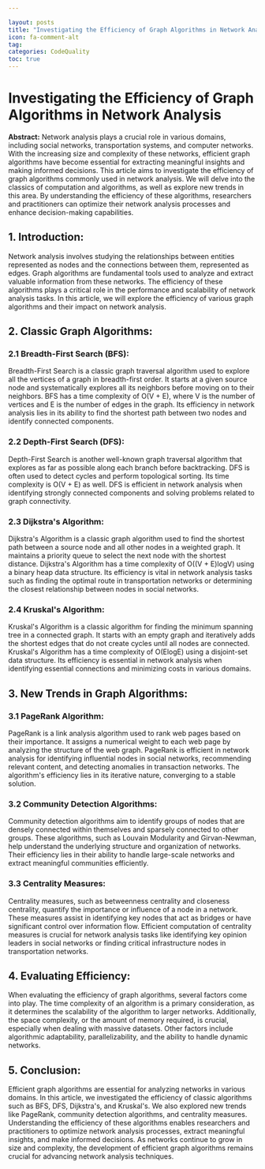 ```yaml
---

layout: posts
title: "Investigating the Efficiency of Graph Algorithms in Network Analysis"
icon: fa-comment-alt
tag:      
categories: CodeQuality
toc: true
---
```




# Investigating the Efficiency of Graph Algorithms in Network Analysis

**Abstract:**
Network analysis plays a crucial role in various domains, including social networks, transportation systems, and computer networks. With the increasing size and complexity of these networks, efficient graph algorithms have become essential for extracting meaningful insights and making informed decisions. This article aims to investigate the efficiency of graph algorithms commonly used in network analysis. We will delve into the classics of computation and algorithms, as well as explore new trends in this area. By understanding the efficiency of these algorithms, researchers and practitioners can optimize their network analysis processes and enhance decision-making capabilities.

## 1. Introduction:
Network analysis involves studying the relationships between entities represented as nodes and the connections between them, represented as edges. Graph algorithms are fundamental tools used to analyze and extract valuable information from these networks. The efficiency of these algorithms plays a critical role in the performance and scalability of network analysis tasks. In this article, we will explore the efficiency of various graph algorithms and their impact on network analysis.

## 2. Classic Graph Algorithms:
### 2.1 Breadth-First Search (BFS):
Breadth-First Search is a classic graph traversal algorithm used to explore all the vertices of a graph in breadth-first order. It starts at a given source node and systematically explores all its neighbors before moving on to their neighbors. BFS has a time complexity of O(V + E), where V is the number of vertices and E is the number of edges in the graph. Its efficiency in network analysis lies in its ability to find the shortest path between two nodes and identify connected components.

### 2.2 Depth-First Search (DFS):
Depth-First Search is another well-known graph traversal algorithm that explores as far as possible along each branch before backtracking. DFS is often used to detect cycles and perform topological sorting. Its time complexity is O(V + E) as well. DFS is efficient in network analysis when identifying strongly connected components and solving problems related to graph connectivity.

### 2.3 Dijkstra's Algorithm:
Dijkstra's Algorithm is a classic graph algorithm used to find the shortest path between a source node and all other nodes in a weighted graph. It maintains a priority queue to select the next node with the shortest distance. Dijkstra's Algorithm has a time complexity of O((V + E)logV) using a binary heap data structure. Its efficiency is vital in network analysis tasks such as finding the optimal route in transportation networks or determining the closest relationship between nodes in social networks.

### 2.4 Kruskal's Algorithm:
Kruskal's Algorithm is a classic algorithm for finding the minimum spanning tree in a connected graph. It starts with an empty graph and iteratively adds the shortest edges that do not create cycles until all nodes are connected. Kruskal's Algorithm has a time complexity of O(ElogE) using a disjoint-set data structure. Its efficiency is essential in network analysis when identifying essential connections and minimizing costs in various domains.

## 3. New Trends in Graph Algorithms:
### 3.1 PageRank Algorithm:
PageRank is a link analysis algorithm used to rank web pages based on their importance. It assigns a numerical weight to each web page by analyzing the structure of the web graph. PageRank is efficient in network analysis for identifying influential nodes in social networks, recommending relevant content, and detecting anomalies in transaction networks. The algorithm's efficiency lies in its iterative nature, converging to a stable solution.

### 3.2 Community Detection Algorithms:
Community detection algorithms aim to identify groups of nodes that are densely connected within themselves and sparsely connected to other groups. These algorithms, such as Louvain Modularity and Girvan-Newman, help understand the underlying structure and organization of networks. Their efficiency lies in their ability to handle large-scale networks and extract meaningful communities efficiently.

### 3.3 Centrality Measures:
Centrality measures, such as betweenness centrality and closeness centrality, quantify the importance or influence of a node in a network. These measures assist in identifying key nodes that act as bridges or have significant control over information flow. Efficient computation of centrality measures is crucial for network analysis tasks like identifying key opinion leaders in social networks or finding critical infrastructure nodes in transportation networks.

## 4. Evaluating Efficiency:
When evaluating the efficiency of graph algorithms, several factors come into play. The time complexity of an algorithm is a primary consideration, as it determines the scalability of the algorithm to larger networks. Additionally, the space complexity, or the amount of memory required, is crucial, especially when dealing with massive datasets. Other factors include algorithmic adaptability, parallelizability, and the ability to handle dynamic networks.

## 5. Conclusion:
Efficient graph algorithms are essential for analyzing networks in various domains. In this article, we investigated the efficiency of classic algorithms such as BFS, DFS, Dijkstra's, and Kruskal's. We also explored new trends like PageRank, community detection algorithms, and centrality measures. Understanding the efficiency of these algorithms enables researchers and practitioners to optimize network analysis processes, extract meaningful insights, and make informed decisions. As networks continue to grow in size and complexity, the development of efficient graph algorithms remains crucial for advancing network analysis techniques.